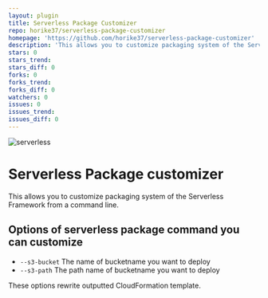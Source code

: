 ```yaml
---
layout: plugin
title: Serverless Package Customizer
repo: horike37/serverless-package-customizer
homepage: 'https://github.com/horike37/serverless-package-customizer'
description: 'This allows you to customize packaging system of the Serverless Framework from a command line.'
stars: 0
stars_trend: 
stars_diff: 0
forks: 0
forks_trend: 
forks_diff: 0
watchers: 0
issues: 0
issues_trend: 
issues_diff: 0
---
```



![serverless](http://public.serverless.com/badges/v3.svg)

# Serverless Package customizer
This allows you to customize packaging system of the Serverless Framework from a command line.

## Options of serverless package command you can customize
- `--s3-bucket` The name of bucketname you want to deploy
- `--s3-path`  The path name of bucketname you want to deploy

These options rewrite outputted CloudFormation template.
